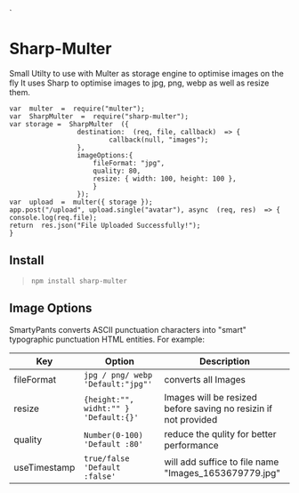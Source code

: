 `

>

# Sharp-Multer

Small Utilty to use with Multer as storage engine to optimise images on the fly It uses Sharp to optimise images to jpg, png, webp as well as resize them.

    var  multer  =  require("multer");
    var  SharpMulter  =  require("sharp-multer");
    var storage =  SharpMulter  ({
    				 destination:  (req, file, callback)  => {
    						 callback(null, "images");
    				 },
    				 imageOptions:{
    					 fileFormat: "jpg",
    					 quality: 80,
    					 resize: { width: 100, height: 100 },
    					 }
    				 });
    var  upload  =  multer({ storage });
    app.post("/upload", upload.single("avatar"), async  (req, res)  => {
    console.log(req.file);
    return  res.json("File Uploaded Successfully!");
    }

## Install

> `npm install sharp-multer`

## Image Options

SmartyPants converts ASCII punctuation characters into "smart" typographic punctuation HTML entities. For example:

| Key          | Option                                | Description                                                     |
| ------------ | ------------------------------------- | --------------------------------------------------------------- |
| fileFormat   | `jpg / png/ webp 'Default:"jpg"'`     | converts all Images                                             |
| resize       | `{height:"", widht:"" } 'Default:{}'` | Images will be resized before saving no resizin if not provided |
| quality      | `Number(0-100) 'Default :80'`         | reduce the qulity for better performance                        |
| useTimestamp | `true/false 'Default :false'`         | will add suffice to file name "Images_1653679779.jpg"           |
